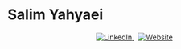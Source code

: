 # Salim Yahyaei

<p align="center">
  <a href="https://www.linkedin.com/in/yahyaei/" target="_blank">
    <img src="https://img.shields.io/badge/LinkedIn-0A66C2?style=for-the-badge&logo=linkedin&logoColor=white" alt="LinkedIn">
  </a>
  &nbsp;
  <a href="https://yahyaei.net" target="_blank">
    <img src="https://img.shields.io/badge/yahyaei.net-111827?style=for-the-badge&logo=googlechrome&logoColor=white" alt="Website">
  </a>
</p>
